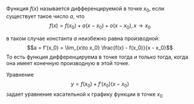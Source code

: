 Функция $f(x)$ называется дифференцируемой в точке $x_0$, если существует такое число $a$, что 
$$f(x) = f(x_0) + a(x-x_0) + o(x-x_0), x \rightarrow x_0$$

в таком случае константа $a$ неизбежно равна производной:
$$a = f'(x_0) = \lim_{x\to x_0} \frac{f(x) - f(x_0)}{x - x_0}$$
То есть функция дифференцируема в точке тогда и только тогда, когда она имеет конечную производную в этой точке.

Уравнение
$$y = f(x_0) + f'(x_0)(x - x_0)$$
задает уравнение касательной к графику функции в точке $x_0$